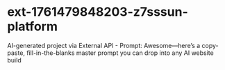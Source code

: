 # ext-1761479848203-z7sssun-platform
AI-generated project via External API - Prompt: Awesome—here’s a copy-paste, fill-in-the-blanks master prompt you can drop into any AI website build
